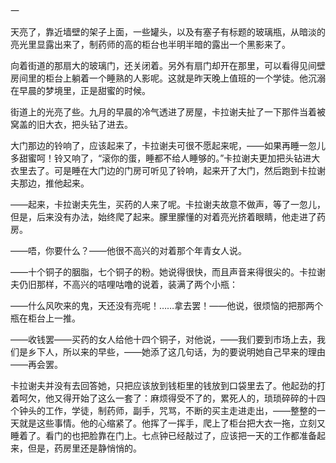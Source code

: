 一

  

天亮了，靠近墙壁的架子上面，一些罐头，以及有塞子有标题的玻璃瓶，从暗淡的亮光里显露出来了，制药师的高的柜台也半明半暗的露出一个黑影来了。

向着街道的那扇大的玻璃门，还关闭着。另外有扇门却开在那里，可以看得见间壁房间里的柜台上躺着一个睡熟的人影呢。这就是昨天晚上值班的一个学徒。他沉溺在早晨的梦境里，正是甜蜜的时候。

街道上的光亮了些。九月的早晨的冷气透进了房屋，卡拉谢夫扯了一下那件当着被窝盖的旧大衣，把头钻了进去。

大门那边的铃响了，应该起来了，卡拉谢夫可很不愿起来呢，——如果再睡一忽儿多甜蜜呵！铃又响了，“滚你的蛋，睡都不给人睡够的。”卡拉谢夫更加把头钻进大衣里去了。可是睡在大门边的门房可听见了铃响，起来开了大门，然后跑到卡拉谢夫那边，推他起来。

——起来，卡拉谢夫先生，买药的人来了呢。卡拉谢夫故意不做声，等了一忽儿，但是，后来没有办法，始终爬了起来。朦里朦懂的对着亮光挤着眼睛，他走进了药房。

——唔，你要什么？——他很不高兴的对着那个年青女人说。

——十个铜子的胭脂，七个铜子的粉。她说得很快，而且声音来得很尖的。卡拉谢夫仍旧那样，不高兴的咭哩咕噜的说着，装满了两个小瓶：

——什么风吹来的鬼，天还没有亮呢！……拿去罢！——他说，很烦恼的把那两个瓶在柜台上一推。

——收钱罢——买药的女人给他十四个铜子，对他说，——我们要到市场上去，我们是乡下人，所以来的早些，——她添了这几句话，为的要说明她自己早来的理由——再会罢。

卡拉谢夫并没有去回答她，只把应该放到钱柜里的钱放到口袋里去了。他起劲的打着呵欠，他又得开始了这么一套了：麻烦得受不了的，累死人的，琐琐碎碎的十四个钟头的工作，学徒，制药师，副手，咒骂，不断的买主走进走出，——整整的一天就是这些事情。他的心缩紧了。他挥了一挥手，爬上了柜台把大衣一拖，立刻又睡着了。看门的也把脸靠在门上。七点钟已经敲过了，应该把一天的工作都准备起来，但是，药房里还是静悄悄的。
